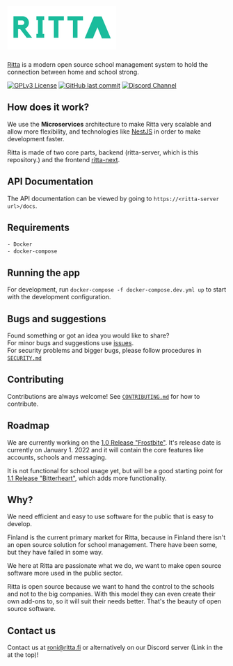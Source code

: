 # <img src="https://raw.githubusercontent.com/rittaschool/info/master/Ritta.png" height="100px" alt="ritta-server" />

<a href="https://ritta.fi">Ritta</a> is a modern open source school management system to hold the connection between home and school strong.

[![GPLv3 License](https://img.shields.io/badge/License-GPL%20v3-yellow.svg?style=for-the-badge)](https://opensource.org/licenses/)
[![GitHub last commit](https://img.shields.io/github/last-commit/rittaschool/ritta-server.svg?color=orange&style=for-the-badge&logo=git)](https://github.com/rittaschool/ritta-server/commits/master)
[![Discord Channel](https://img.shields.io/discord/718870928498360463.svg?color=blue&style=for-the-badge&logo=discord)](https://discord.gg/KwpZGyvX3Q)

## How does it work?

We use the **Microservices** architecture to make Ritta very scalable and allow more flexibility, and technologies like [NestJS](https://nestjs.com) in order to make development faster.

Ritta is made of two core parts, backend (ritta-server, which is this repository.) and the frontend [ritta-next](https://github.com/rittaschool/ritta-next).

## API Documentation

The API documentation can be viewed by going to `https://<ritta-server url>/docs`.

## Requirements

    - Docker
    - docker-compose

## Running the app

For development, run `docker-compose -f docker-compose.dev.yml up` to start with the development configuration.

## Bugs and suggestions

Found something or got an idea you would like to share? \
For minor bugs and suggestions use [issues](https://github.com/rittaschool/ritta-server/issues). \
For security problems and bigger bugs, please follow procedures in [`SECURITY.md`](https://github.com/rittaschool/ritta-server/blob/master/SECURITY.md)

## Contributing

Contributions are always welcome!
See [`CONTRIBUTING.md`](https://github.com/rittaschool/ritta-server/blob/master/CONTRIBUTING.md) for how to contribute.

## Roadmap

We are currently working on the [1.0 Release "Frostbite"](https://github.com/rittaschool/ritta-server/milestone/1).
It's release date is currently on January 1. 2022 and it will contain the core features like accounts, schools and messaging.

It is not functional for school usage yet, but will be a good starting point for [1.1 Release "Bitterheart"](https://github.com/rittaschool/ritta-server/milestone/2), which adds more functionality.

## Why?

We need efficient and easy to use software for the public that is easy to develop.

Finland is the current primary market for Ritta, because in Finland there isn't an open source solution for school management.
There have been some, but they have failed in some way.

We here at Ritta are passionate what we do, we want to make open source software more used in the public sector.

Ritta is open source because we want to hand the control to the schools and not to the big companies. With this model they can even create their own add-ons to, so it will suit their needs better. That's the beauty of open source software.

## Contact us

Contact us at [roni@ritta.fi](mailto:roni@ritta.fi) or alternatively on our Discord server (Link in the at the top)!
